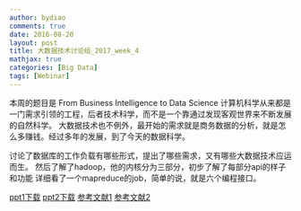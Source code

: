 ```yaml
---
author: bydiao
comments: true
date: 2016-08-20
layout: post
title: 大数据技术讨论组_2017_week_4
mathjax: true
categories: [Big Data]
tags: [Webinar]
---
```


本周的题目是    From Business Intelligence to Data Science
计算机科学从来都是一门需求引领的工程，后者技术科学，而不是一个靠通过发现客观世界来不断发展的自然科学。
大数据技术也不例外，最开始的需求就是商务数据的分析，就是怎么多赚钱。经过多年的发展，到了今天的数据科学。


讨论了数据库的工作负载有哪些形式，提出了哪些需求，又有哪些大数据技术应运而生。
然后了解了hadoop，他的内核分为三部分，初步了解了每部分api的样子和功能
详细看了一个mapreduce的job，简单的说，就是六个编程接口。




[ppt1下载](http://diaoboyu.cn/assets/2016_week1/2_from_BI_to_DataScience.pptx)
[ppt2下载](http://diaoboyu.cn/assets/2016_week1/Week2_SparkSummitChina2016.pptx)
[参考文献1](http://diaoboyu.cn/assets/2016_week1/Chaudhuri_Daya_1997.pdf)
[参考文献2](http://diaoboyu.cn/assets/2016_week1/Hammerbacher_2009.pdf)